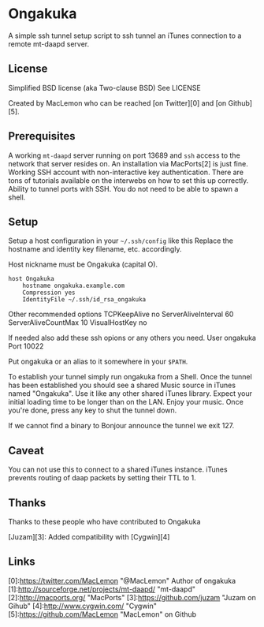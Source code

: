 # Ongakuka

A simple ssh tunnel setup script to ssh tunnel an iTunes connection to a remote mt-daapd server.


## License
Simplified BSD license (aka Two-clause BSD)
See LICENSE

Created by MacLemon who can be reached [on Twitter][0] and [on Github][5].


## Prerequisites
A working `mt-daapd` server running on port 13689 and `ssh` access to the network that server resides on. An installation via MacPorts[2] is just fine.
Working SSH account with non-interactive key authentication. There are tons of tutorials available on the interwebs on how to set this up correctly.
Ability to tunnel ports with SSH. You do not need to be able to spawn a shell.



## Setup
Setup a host configuration in your `~/.ssh/config` like this
Replace the hostname and identity key filename, etc. accordingly.

Host nickname must be Ongakuka (capital O).

    host Ongakuka
        hostname ongakuka.example.com
        Compression yes
        IdentityFile ~/.ssh/id_rsa_ongakuka

Other recommended options
        TCPKeepAlive no
        ServerAliveInterval 60
        ServerAliveCountMax 10
        VisualHostKey no

If needed also add these ssh opions or any others you need.
        User ongakuka
        Port 10022


Put ongakuka or an alias to it somewhere in your `$PATH`.

To establish your tunnel simply run ongakuka from a Shell.
Once the tunnel has been established you should see a shared Music source in iTunes named "Ongakuka".
Use it like any other shared iTunes library. Expect your initial loading time to be longer than on the LAN.
Enjoy your music.
Once you're done, press any key to shut the tunnel down.

If we cannot find a binary to Bonjour announce the tunnel we exit 127.

## Caveat
You can not use this to connect to a shared iTunes instance. iTunes prevents routing of daap packets by setting their TTL to 1.


## Thanks
Thanks to these people who have contributed to Ongakuka

[Juzam][3]: Added compatibility with [Cygwin][4]


## Links
[0]:https://twitter.com/MacLemon "@MacLemon" Author of ongakuka
[1]:http://sourceforge.net/projects/mt-daapd/ "mt-daapd"
[2]:http://macports.org/ "MacPorts"
[3]:https://github.com/juzam "Juzam on Gihub"
[4]:http://www.cygwin.com/ "Cygwin"
[5]:https://github.com/MacLemon "MacLemon" on Github